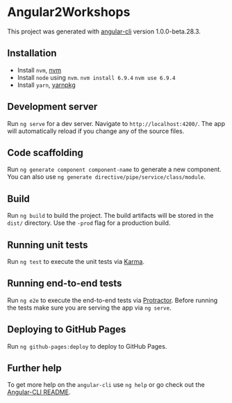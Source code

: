 # Angular2Workshops

This project was generated with [angular-cli](https://github.com/angular/angular-cli) version 1.0.0-beta.28.3.

## Installation
- Install `nvm`, [nvm](https://github.com/creationix/nvm)
- Install `node` using `nvm`.
`nvm install 6.9.4`
`nvm use 6.9.4`
- Install `yarn`, [yarnpkg](https://yarnpkg.com/docs/install)

## Development server
Run `ng serve` for a dev server. Navigate to `http://localhost:4200/`. The app will automatically reload if you change any of the source files.

## Code scaffolding

Run `ng generate component component-name` to generate a new component. You can also use `ng generate directive/pipe/service/class/module`.

## Build

Run `ng build` to build the project. The build artifacts will be stored in the `dist/` directory. Use the `-prod` flag for a production build.

## Running unit tests

Run `ng test` to execute the unit tests via [Karma](https://karma-runner.github.io).

## Running end-to-end tests

Run `ng e2e` to execute the end-to-end tests via [Protractor](http://www.protractortest.org/).
Before running the tests make sure you are serving the app via `ng serve`.

## Deploying to GitHub Pages

Run `ng github-pages:deploy` to deploy to GitHub Pages.

## Further help

To get more help on the `angular-cli` use `ng help` or go check out the [Angular-CLI README](https://github.com/angular/angular-cli/blob/master/README.md).
